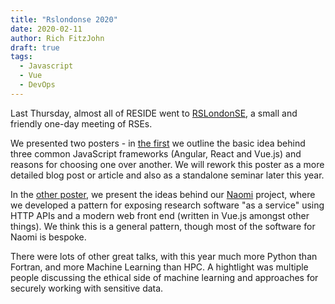 ```yaml
---
title: "Rslondonse 2020"
date: 2020-02-11
author: Rich FitzJohn
draft: true
tags:
  - Javascript
  - Vue
  - DevOps
---
```


Last Thursday, almost all of RESIDE went to [RSLondonSE](https://rslondon.ac.uk/rslondonse-2020/), a small and friendly one-day meeting of RSEs.

We presented two posters - in [the first](/resources/jsbeginnersguide.pdf) we outline the basic idea behind three common JavaScript frameworks (Angular, React and Vue.js) and reasons for choosing one over another.  We will rework this poster as a more detailed blog post or article and also as a standalone seminar later this year.

In the [other poster](/resources/RSLondonSE-hint-poster.pdf), we present the ideas behind our [Naomi](/projects/naomi) project, where we developed a pattern for exposing research software "as a service" using HTTP APIs and a modern web front end (written in Vue.js amongst other things).  We think this is a general pattern, though most of the software for Naomi is bespoke.

There were lots of other great talks, with this year much more Python than Fortran, and more Machine Learning than HPC.  A hightlight was multiple people discussing the ethical side of machine learning and approaches for securely working with sensitive data.
